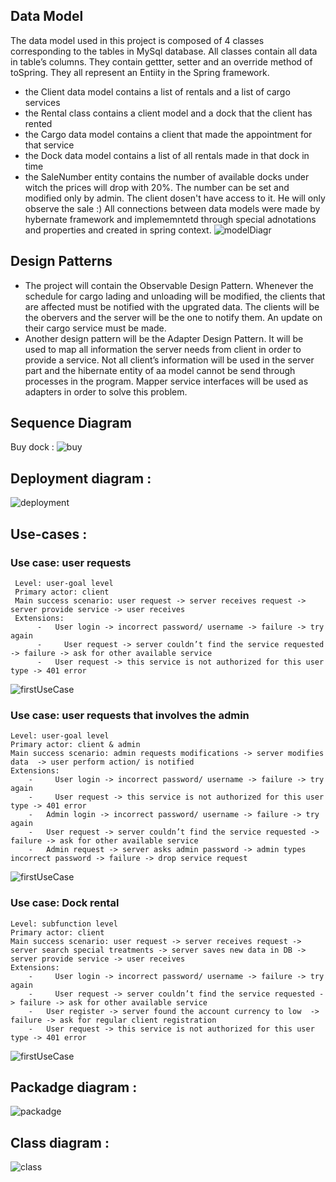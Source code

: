 ## Data Model 
The data model used in this project is composed of 4 classes corresponding to the tables in MySql database. All classes contain all data in table’s columns.
They contain gettter, setter and an override method of toSpring. They all represent an Entiity in the Spring framework.
* the Client data model contains a list of rentals and a list of cargo services
* the Rental class contains a client model and a dock that the client has rented
* the Cargo data model contains a client that made the appointment for that service
* the Dock data model contains a list of all rentals made in that dock in time
* the SaleNumber entity contains the number of available docks under witch the prices will drop with 20%. The number can be set and modified only by admin. The client dosen't have access to it. He will only observe the sale :)
All connections between data models were made by hybernate framework and implememntetd through special adnotations and properties and created in spring context.
![modelDiagr](ERFinal.PNG)

## Design Patterns 
* The project will contain the Observable Design Pattern. Whenever the schedule for cargo lading and unloading will be modified, the clients that are affected must be notified with the upgrated data. The clients will be the obervers and the server will be the one to notify them. An update on their cargo service must be made. 
* Another design pattern will be the Adapter Design Pattern. It will be used to map all information the server needs from client in order to provide a service. Not all client’s information will be used in the server part and the hibernate entity of aa model cannot be send through processes in the program. Mapper service interfaces will be used as adapters in order to solve this problem.

## Sequence Diagram

Buy dock :
![buy](seqDiagrBuy.PNG)

## Deployment diagram : 
![deployment](deploymentFinal.PNG)


## Use-cases : 
### Use case:  user requests
     Level: user-goal level
     Primary actor: client
     Main success scenario: user request -> server receives request -> server provide service -> user receives
     Extensions: 
          -	  User login -> incorrect password/ username -> failure -> try again
          - 	User request -> server couldn’t find the service requested -> failure -> ask for other available service
          -	  User request -> this service is not authorized for this user type -> 401 error
 ![firstUseCase](USERCASE1.PNG)   
 
 ### Use case:  user requests that involves the admin
    Level: user-goal level
    Primary actor: client & admin
    Main success scenario: admin requests modifications -> server modifies data  -> user perform action/ is notified
    Extensions: 
        -	  User login -> incorrect password/ username -> failure -> try again
        -	  User request -> this service is not authorized for this user type -> 401 error
        - 	Admin login -> incorrect password/ username -> failure -> try again
        - 	User request -> server couldn’t find the service requested -> failure -> ask for other available service
        - 	Admin request -> server asks admin password -> admin types incorrect password -> failure -> drop service request
![firstUseCase](usecaseAdmin.PNG)   

###  Use case:  Dock rental
    Level: subfunction level
    Primary actor: client 
    Main success scenario: user request -> server receives request -> server search special treatments -> server saves new data in DB -> server provide service -> user receives
    Extensions: 
        -	  User login -> incorrect password/ username -> failure -> try again
        -	  User request -> server couldn’t find the service requested -> failure -> ask for other available service
        - 	User register -> server found the account currency to low  -> failure -> ask for regular client registration
        -  	User request -> this service is not authorized for this user type -> 401 error
 ![firstUseCase](usecaseLowLevel.PNG)   


## Packadge diagram : 
 ![packadge](packadgeDiagr.png)   
 
 
 
 
 ## Class diagram :
  ![class](classDiagram.png)   





